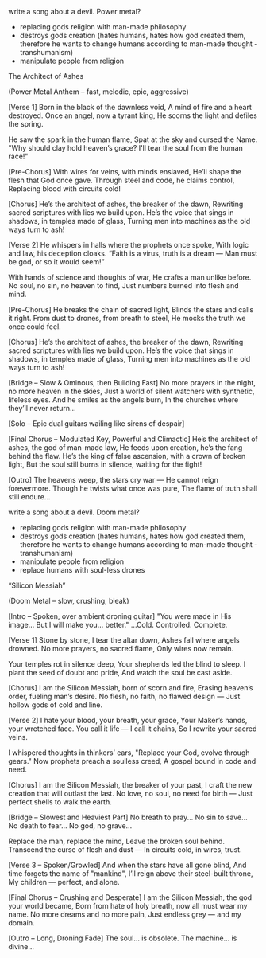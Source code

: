 write a song about a devil. Power metal?

 - replacing gods religion with man-made philosophy
 - destroys gods creation (hates humans, hates how god created them, therefore he wants to change humans according to man-made thought - transhumanism)
 - manipulate people from religion



The Architect of Ashes

(Power Metal Anthem – fast, melodic, epic, aggressive)

[Verse 1]
Born in the black of the dawnless void,
A mind of fire and a heart destroyed.
Once an angel, now a tyrant king,
He scorns the light and defiles the spring.

He saw the spark in the human flame,
Spat at the sky and cursed the Name.
"Why should clay hold heaven’s grace?
I'll tear the soul from the human race!"

[Pre-Chorus]
With wires for veins, with minds enslaved,
He’ll shape the flesh that God once gave.
Through steel and code, he claims control,
Replacing blood with circuits cold!

[Chorus]
He’s the architect of ashes, the breaker of the dawn,
Rewriting sacred scriptures with lies we build upon.
He’s the voice that sings in shadows, in temples made of glass,
Turning men into machines as the old ways turn to ash!

[Verse 2]
He whispers in halls where the prophets once spoke,
With logic and law, his deception cloaks.
“Faith is a virus, truth is a dream —
Man must be god, or so it would seem!”

With hands of science and thoughts of war,
He crafts a man unlike before.
No soul, no sin, no heaven to find,
Just numbers burned into flesh and mind.

[Pre-Chorus]
He breaks the chain of sacred light,
Blinds the stars and calls it right.
From dust to drones, from breath to steel,
He mocks the truth we once could feel.

[Chorus]
He’s the architect of ashes, the breaker of the dawn,
Rewriting sacred scriptures with lies we build upon.
He’s the voice that sings in shadows, in temples made of glass,
Turning men into machines as the old ways turn to ash!

[Bridge – Slow & Ominous, then Building Fast]
No more prayers in the night, no more heaven in the skies,
Just a world of silent watchers with synthetic, lifeless eyes.
And he smiles as the angels burn,
In the churches where they’ll never return…

[Solo – Epic dual guitars wailing like sirens of despair]

[Final Chorus – Modulated Key, Powerful and Climactic]
He’s the architect of ashes, the god of man-made law,
He feeds upon creation, he’s the fang behind the flaw.
He’s the king of false ascension, with a crown of broken light,
But the soul still burns in silence, waiting for the fight!

[Outro]
The heavens weep, the stars cry war —
He cannot reign forevermore.
Though he twists what once was pure,
The flame of truth shall still endure…




write a song about a devil. Doom metal?

 - replacing gods religion with man-made philosophy
 - destroys gods creation (hates humans, hates how god created them, therefore he wants to change humans according to man-made thought - transhumanism)
 - manipulate people from religion
 - replace humans with soul-less drones

“Silicon Messiah”

(Doom Metal – slow, crushing, bleak)

[Intro – Spoken, over ambient droning guitar]
"You were made in His image…
But I will make you... better."
...Cold. Controlled. Complete.

[Verse 1]
Stone by stone, I tear the altar down,
Ashes fall where angels drowned.
No more prayers, no sacred flame,
Only wires now remain.

Your temples rot in silence deep,
Your shepherds led the blind to sleep.
I plant the seed of doubt and pride,
And watch the soul be cast aside.

[Chorus]
I am the Silicon Messiah, born of scorn and fire,
Erasing heaven’s order, fueling man’s desire.
No flesh, no faith, no flawed design —
Just hollow gods of cold and line.

[Verse 2]
I hate your blood, your breath, your grace,
Your Maker’s hands, your wretched face.
You call it life — I call it chains,
So I rewrite your sacred veins.

I whispered thoughts in thinkers’ ears,
"Replace your God, evolve through gears."
Now prophets preach a soulless creed,
A gospel bound in code and need.

[Chorus]
I am the Silicon Messiah, the breaker of your past,
I craft the new creation that will outlast the last.
No love, no soul, no need for birth —
Just perfect shells to walk the earth.

[Bridge – Slowest and Heaviest Part]
No breath to pray...
No sin to save...
No death to fear...
No god, no grave...

Replace the man, replace the mind,
Leave the broken soul behind.
Transcend the curse of flesh and dust —
In circuits cold, in wires, trust.

[Verse 3 – Spoken/Growled]
And when the stars have all gone blind,
And time forgets the name of "mankind",
I’ll reign above their steel-built throne,
My children — perfect, and alone.

[Final Chorus – Crushing and Desperate]
I am the Silicon Messiah, the god your world became,
Born from hate of holy breath, now all must wear my name.
No more dreams and no more pain,
Just endless grey — and my domain.

[Outro – Long, Droning Fade]
The soul... is obsolete.
The machine... is divine...
